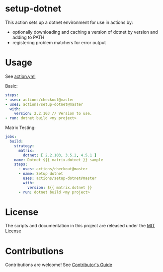 # setup-dotnet

This action sets up a dotnet environment for use in actions by:

- optionally downloading and caching a version of dotnet by version and adding to PATH
- registering problem matchers for error output

# Usage

See [action.yml](action.yml)

Basic:
```yaml
steps:
- uses: actions/checkout@master
- uses: actions/setup-dotnet@master
  with:
    version: 2.2.103 // Version to use.
- run: dotnet build <my project>
```

Matrix Testing:
```yaml
jobs:
  build:
    strategy:
      matrix:
        dotnet: [ 2.2.103, 3.5.2, 4.5.1 ]
    name: Dotnet ${{ matrix.dotnet }} sample
    steps:
      - uses: actions/checkout@master
      - name: Setup dotnet
        uses: actions/setup-dotnet@master
        with:
          version: ${{ matrix.dotnet }}
      - run: dotnet build <my project>
```

# License

The scripts and documentation in this project are released under the [MIT License](LICENSE)

# Contributions

Contributions are welcome!  See [Contributor's Guide](docs/contributors.md)
